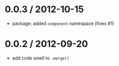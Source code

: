 0.0.3 / 2012-10-15
==================

* package: added `component` namespace (fixes #1)

0.0.2 / 2012-09-20
==================

* add code smell to `.merge()`
